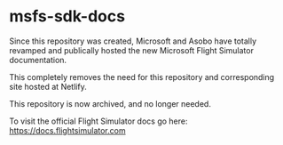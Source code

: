 # msfs-sdk-docs

Since this repository was created, Microsoft and Asobo have totally revamped and publically hosted the new Microsoft Flight Simulator documentation.

This completely removes the need for this repository and corresponding site hosted at Netlify.

This repository is now archived, and no longer needed.

To visit the official Flight Simulator docs go here: https://docs.flightsimulator.com
